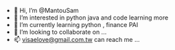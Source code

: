 - 👋 Hi, I’m @MantouSam
- 👀 I’m interested in python java and code learning more 
- 🌱 I’m currently learning python , finance PAI
- 💞️ I’m looking to collaborate on ...
- 📫 visaelove@gmail.com.tw can reach me ...

<!---
MantouSam/MantouSam is a ✨ special ✨ repository because its `README.md` (this file) appears on your GitHub profile.
You can click the Preview link to take a look at your changes.
--->
